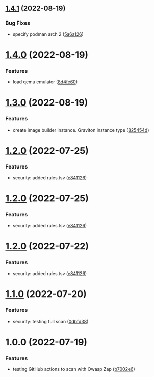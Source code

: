 ## [1.4.1](https://github.com/djimenezc/devops-automation/compare/v1.4.0...v1.4.1) (2022-08-19)


### Bug Fixes

* specify podman arch 2 ([5a6a126](https://github.com/djimenezc/devops-automation/commit/5a6a1260f0ef95fc4f48fc66515f1518d349d413))

# [1.4.0](https://github.com/djimenezc/devops-automation/compare/v1.3.0...v1.4.0) (2022-08-19)


### Features

* load qemu emulator ([8d4fe60](https://github.com/djimenezc/devops-automation/commit/8d4fe60894dd1e51d6e1387bc6d9818ec08311f4))

# [1.3.0](https://github.com/djimenezc/devops-automation/compare/v1.2.0...v1.3.0) (2022-08-19)


### Features

* create image builder instance. Graviton instance type ([825454d](https://github.com/djimenezc/devops-automation/commit/825454d0a176d7c1f5ee34c068293c980a02d76e))

# [1.2.0](https://github.com/djimenezc/devops-automation/compare/v1.1.0...v1.2.0) (2022-07-25)


### Features

* security: added rules.tsv ([e841126](https://github.com/djimenezc/devops-automation/commit/e841126a032f20268f71450dc16bcfeff3e86821))

# [1.2.0](https://github.com/djimenezc/devops-automation/compare/v1.1.0...v1.2.0) (2022-07-25)


### Features

* security: added rules.tsv ([e841126](https://github.com/djimenezc/devops-automation/commit/e841126a032f20268f71450dc16bcfeff3e86821))

# [1.2.0](https://github.com/djimenezc/devops-automation/compare/v1.1.0...v1.2.0) (2022-07-22)


### Features

* security: added rules.tsv ([e841126](https://github.com/djimenezc/devops-automation/commit/e841126a032f20268f71450dc16bcfeff3e86821))

# [1.1.0](https://github.com/djimenezc/devops-automation/compare/v1.0.0...v1.1.0) (2022-07-20)


### Features

* security: testing full scan ([0dbfd38](https://github.com/djimenezc/devops-automation/commit/0dbfd38450d9d6907e0cd3a7c319f800704f9f90))

# 1.0.0 (2022-07-19)


### Features

* testing GitHub actions to scan with Owasp Zap ([b7002e6](https://github.com/djimenezc/devops-automation/commit/b7002e6f0e755d707a34b2ba2195feb00a535fb7))
